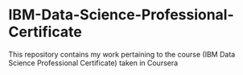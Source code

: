 # IBM-Data-Science-Professional-Certificate
This repository contains my work pertaining to the course (IBM Data Science Professional Certificate) taken in Coursera 
